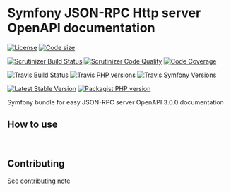 # Symfony JSON-RPC Http server OpenAPI documentation
[![License](https://img.shields.io/github/license/yoanm/symfony-jsonrpc-http-server-openapi-doc.svg)](https://github.com/yoanm/symfony-jsonrpc-http-server-openapi-doc) [![Code size](https://img.shields.io/github/languages/code-size/yoanm/symfony-jsonrpc-http-server-openapi-doc.svg)](https://github.com/yoanm/symfony-jsonrpc-http-server-openapi-doc)

[![Scrutinizer Build Status](https://img.shields.io/scrutinizer/build/g/yoanm/symfony-jsonrpc-http-server-openapi-doc.svg?label=Scrutinizer&logo=scrutinizer)](https://scrutinizer-ci.com/g/yoanm/symfony-jsonrpc-http-server-openapi-doc/build-status/master) [![Scrutinizer Code Quality](https://img.shields.io/scrutinizer/g/yoanm/symfony-jsonrpc-http-server-openapi-doc/master.svg?logo=scrutinizer)](https://scrutinizer-ci.com/g/yoanm/symfony-jsonrpc-http-server-openapi-doc/?branch=master) [![Code Coverage](https://img.shields.io/scrutinizer/coverage/g/yoanm/symfony-jsonrpc-http-server-openapi-doc/master.svg?logo=scrutinizer)](https://scrutinizer-ci.com/g/yoanm/symfony-jsonrpc-http-server-openapi-doc/?branch=master)

[![Travis Build Status](https://img.shields.io/travis/com/yoanm/symfony-jsonrpc-http-server-openapi-doc/master.svg?label=Travis&logo=travis)](https://travis-ci.com/yoanm/symfony-jsonrpc-http-server-openapi-doc) [![Travis PHP versions](https://img.shields.io/travis/php-v/yoanm/symfony-jsonrpc-http-server-openapi-doc.svg?logo=travis)](https://php.net/) [![Travis Symfony Versions](https://img.shields.io/badge/Symfony-v3%20%2F%20v4-8892BF.svg?logo=travis)](https://symfony.com/)

[![Latest Stable Version](https://img.shields.io/packagist/v/yoanm/symfony-jsonrpc-http-server-openapi-doc.svg)](https://packagist.org/packages/yoanm/symfony-jsonrpc-http-server-openapi-doc) [![Packagist PHP version](https://img.shields.io/packagist/php-v/yoanm/symfony-jsonrpc-http-server-openapi-doc.svg)](https://packagist.org/packages/yoanm/symfony-jsonrpc-http-server-openapi-doc)

Symfony bundle for easy JSON-RPC server OpenAPI 3.0.0 documentation

## How to use
   

## Contributing
See [contributing note](./CONTRIBUTING.md)
